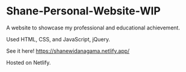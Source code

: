 # Shane-Personal-Website-WIP

A website to showcase my professional and educational achievement.

Used HTML, CSS, and JavaScript, jQuery.

See it here! https://shanewidanagama.netlify.app/

Hosted on Netlify.
